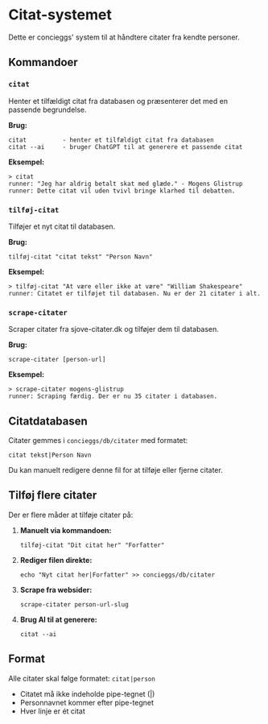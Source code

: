 # Citat-systemet

Dette er concieggs' system til at håndtere citater fra kendte personer.

## Kommandoer

### `citat`
Henter et tilfældigt citat fra databasen og præsenterer det med en passende begrundelse.

**Brug:**
```
citat          - henter et tilfældigt citat fra databasen
citat --ai     - bruger ChatGPT til at generere et passende citat
```

**Eksempel:**
```
> citat
runner: "Jeg har aldrig betalt skat med glæde." - Mogens Glistrup
runner: Dette citat vil uden tvivl bringe klarhed til debatten.
```

### `tilføj-citat`
Tilføjer et nyt citat til databasen.

**Brug:**
```
tilføj-citat "citat tekst" "Person Navn"
```

**Eksempel:**
```
> tilføj-citat "At være eller ikke at være" "William Shakespeare"
runner: Citatet er tilføjet til databasen. Nu er der 21 citater i alt.
```

### `scrape-citater`
Scraper citater fra sjove-citater.dk og tilføjer dem til databasen.

**Brug:**
```
scrape-citater [person-url]
```

**Eksempel:**
```
> scrape-citater mogens-glistrup
runner: Scraping færdig. Der er nu 35 citater i databasen.
```

## Citatdatabasen

Citater gemmes i `concieggs/db/citater` med formatet:
```
citat tekst|Person Navn
```

Du kan manuelt redigere denne fil for at tilføje eller fjerne citater.

## Tilføj flere citater

Der er flere måder at tilføje citater på:

1. **Manuelt via kommandoen:**
   ```
   tilføj-citat "Dit citat her" "Forfatter"
   ```

2. **Rediger filen direkte:**
   ```
   echo "Nyt citat her|Forfatter" >> concieggs/db/citater
   ```

3. **Scrape fra websider:**
   ```
   scrape-citater person-url-slug
   ```

4. **Brug AI til at generere:**
   ```
   citat --ai
   ```

## Format

Alle citater skal følge formatet: `citat|person`
- Citatet må ikke indeholde pipe-tegnet (|)
- Personnavnet kommer efter pipe-tegnet
- Hver linje er ét citat
